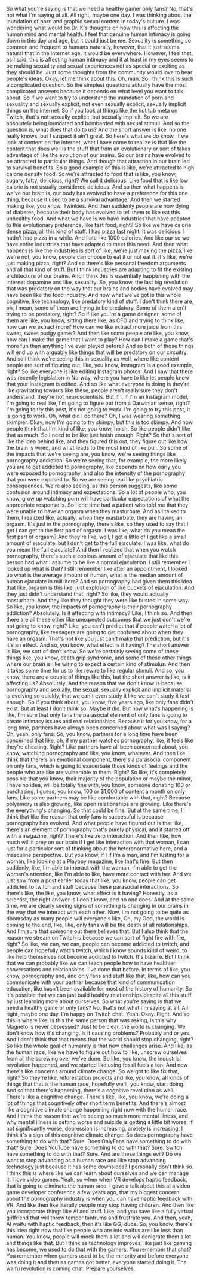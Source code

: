  So what you're saying is that we need a healthy gamer only fans? No, that's not what I'm saying at all. All right, maybe one day. I was thinking about the inundation of porn and graphic sexual content in today's culture. I was wondering what would be Dr. K's thoughts on how this is affecting the human mind and mental health. I feel that genuine human intimacy is going down in this day and age, but it could just be me. Sexuality is something so common and frequent to humans naturally, however, that it just seems natural that in the internet age, it would be everywhere. However, I feel that, as I said, this is affecting human intimacy and it at least in my eyes seems to be making sexuality and sexual experiences not as special or exciting as they should be. Just some thoughts from the community would love to hear people's ideas. Okay, let me think about this. Oh, man. So I think this is such a complicated question. So the simplest questions actually have the most complicated answers because it depends on what level you want to talk about. So if we want to try to understand the inundation of porn and sexuality and sexually explicit, not even sexually explicit, sexually implicit things on the internet. So if you look at things like the hot tub meta on Twitch, that's not sexually explicit, but sexually implicit. So we are absolutely being inundated and bombarded with sexual stimuli. And so the question is, what does that do to us? And the short answer is like, no one really knows, but I suspect it ain't great. So here's what we do know. If we look at content on the internet, what I have come to realize is that like the content that does well is the stuff that from an evolutionary or sort of takes advantage of like the evolution of our brains. So our brains have evolved to be attracted to particular things. And though that attraction in our brain led to survival benefits. So a good example of this is like, we're attracted to high calorie density food. So we're attracted to food that is like, you know, sugary, fatty, delicious, right? We call it delicious. Like food that is like low calorie is not usually considered delicious. And so then what happens is we've our brain is, our body has evolved to have a preference for this one thing, because it used to be a survival advantage. And then we started making like, you know, Twinkies. And then suddenly people are now dying of diabetes, because their body has evolved to tell them to like eat this unhealthy food. And what we have is we have industries that have adapted to this evolutionary preference, like fast food, right? So like we have calorie dense pizza, all this kind of stuff. I had pizza last night. It was delicious. I hadn't had pizza in a while. And I ate like 1000 calories. And like our so we have entire industries that have adapted to meet this need. And then what happens is like the industries is sort of like, we're just making the pizza, like we're not, you know, people can choose to eat it or not eat it. It's like, we're just making pizza, right? And so there's like personal freedom arguments and all that kind of stuff. But I think industries are adapting to fit the existing architecture of our brains. And I think this is essentially happening with the internet dopamine and like, sexuality. So, you know, the last big revolution that was predatory on the way that our brains and bodies have evolved may have been like the food industry. And now what we've got is this whole cognitive, like technology, like predatory kind of stuff. I don't think there are, oh, I mean, some of them are trying to be predatory. Some of them aren't trying to be predatory, right? So if like you're a game designer, some of them are like, you know, sitting there like, as CFO and trying to think like, how can we extract more? How can we like extract more juice from this sweet, sweet pudgy gamer? And then like some people are like, you know, how can I make the game that I want to play? How can I make a game that's more fun than anything I've ever played before? And so both of those things will end up with arguably like things that will be predatory on our circuitry. And so I think we're seeing this in sexuality as well, where like content people are sort of figuring out, like, you know, Instagram is a good example, right? So like everyone is like editing Instagram photos. And I saw that there was recently legislation in Norway, where you have to like let people know that your Instagram is edited. And so like what everyone is doing is they're like gravitating towards like these, people aren't really sure they don't understand, they're not neuroscientists. But if I, if I'm an Instagram model, I'm going to real like, I'm going to figure out from a Darwinian sense, right? I'm going to try this post, it's not going to work. I'm going to try this post, it is going to work. Oh, what did I do there? Oh, I was wearing something skimpier. Okay, now I'm going to try skimpy, but this is too skimpy. And now people think that I'm kind of like, you know, hoish. So like people didn't like that as much. So I need to be like just hoish enough. Right? So that's sort of like the idea behind like, and they figured this out, they figure out like how the brain is wired, and what leads to the most kind of like pull. So some of the impacts that we're seeing are, you know, we're seeing things like pornography addiction. So we're seeing that, for example, the more likely you are to get addicted to pornography, like depends on how early you were exposed to pornography, and also the intensity of the pornography that you were exposed to. So we are seeing real like psychiatric consequences. We're also seeing, as this person suggests, like some confusion around intimacy and expectations. So a lot of people who, you know, grow up watching porn will have particular expectations of what the appropriate response is. So I one time had a patient who told me that they were unable to have an orgasm when they masturbate. And as I talked to them, I realized like, actually, when they masturbate, they are having an orgasm. It's just in the pornography, there's like, so they used to say that I get I can get to the first part of orgasm. I was like, what do you mean the first part of orgasm? And they're like, well, I get a little of I get like a small amount of ejaculate, but I don't get to the full ejaculate. I was like, what do you mean the full ejaculate? And then I realized that when you watch pornography, there's such a copious amount of ejaculate that like this person had what I assume to be like a normal ejaculation. I still remember I looked up what is that? I still remember like after an appointment, I looked up what is the average amount of human, what is the median amount of human ejaculate in milliliters? And so pornography had given them this idea that like, orgasm is this like, just explosion of like buckets of ejaculation. And they just didn't understand that, right? So like, they would actually masturbate. And they like they thought they were like busted in some way. So like, you know, the impacts of pornography is their pornography addiction? Absolutely. Is it affecting with intimacy? Like, I think so. And then there are all these other like unexpected outcomes that we just don't we're not going to know, right? Like, you can't predict that if people watch a lot of pornography, like teenagers are going to get confused about when they have an orgasm. That's not like you just can't make that prediction, but it's it's an effect. And so, you know, what effect is it having? The short answer is like, we sort of don't know. So we're certainly seeing some of these things like, you know, death grip syndrome, and some of these other things where our brain is like wiring to expect a certain kind of stimulus. And then it takes some time for us to like rewire to like regular stimuli. And so, you know, there are a couple of things like this, but the short answer is like, is it affecting us? Absolutely. And the reason that we don't know is because pornography and sexually, the sexual, sexually explicit and implicit material is evolving so quickly, that we can't even study it like we can't study it fast enough. So if you think about, you know, five years ago, like only fans didn't exist. But at least I don't think so. Maybe it did. But now what's happening is like, I'm sure that only fans the parasocial element of only fans is going to create intimacy issues and real relationships. Because it for you know, for a long time, partners have always been concerned about what was I saying? Oh, yeah, only fans. So, you know, partners for a long time have been concerned that like, oh, if my partner watches pornography, like, it feels like they're cheating. Right? Like partners have all been concerned about, you know, watching pornography and like, you know, whatever. And then like, I think that there's an emotional component, there's a parasocial component on only fans, which is going to exacerbate those kinds of feelings and the people who are like are vulnerable to them. Right? So like, it's completely possible that you know, their majority of the population or maybe the minor, I have no idea, will be totally fine with, you know, someone donating 100 or purchasing, I guess, you know, 100 or $1,000 of content a month on only fans. Like some partners may be like comfortable with that, right? Because polyamory is also growing, like open relationships are growing. Like there's the everything's changing. So that could be fine. But at the same time, I think that like the reason that only fans is successful is because pornography has evolved. And what people have figured out is that like, there's an element of pornography that's purely physical, and it started off with a magazine, right? There's like zero interaction. And then like, how much will it prey on our brain if I get like interaction with that woman, I can lust for a particular sort of thinking about the heteronormative here, and a masculine perspective. But you know, if I if I'm a man, and I'm lusting for a woman, like looking at a Playboy magazine, like that's fine. But then suddenly, like, I'm able to interact with the woman, I'm able to get the woman's attention, like I'm able to like, have more contact with her. And we just saw from a post earlier today that like, you know, people can get addicted to twitch and stuff because these parasocial interactions. So there's like, the like, you know, what effect is it having? Honestly, as a scientist, the right answer is I don't know, and no one does. And at the same time, we are clearly seeing signs of something is changing in our brains in the way that we interact with each other. Now, I'm not going to be quite as doomsday as many people will everyone's like, Oh, my God, the world is coming to the end, like, like, only fans will be the death of all relationships. And I'm sure that someone out there believes that. But I also think that the reason we stream on Twitch is because we can sort of fight fire with fire, right? So like, we can, we can, people can become addicted to twitch, and people can hopefully watch twitch, which I know sounds kind of weird, to like help themselves not become addicted to twitch. It's bizarre. But I think that we can probably like we can teach people how to have healthier conversations and relationships. I've done that before. In terms of like, you know, pornography and, and only fans and stuff like that, like, how can you communicate with your partner because that kind of communication education, like hasn't been available for most of the history of humanity. So it's possible that we can just build healthy relationships despite all this stuff by just learning more about ourselves. So what you're saying is that we need a healthy game or only fans? No, that's not what I'm saying at all. All right, maybe one day. I'm happy on Twitch chat. Yeah. Okay. Right. And so this is where like, is this the same person that was asking, is this why Magneto is never depressed? Just to be clear, the world is changing. We don't know how it's changing. Is it causing problems? Probably and or yes. And I don't think that that means that the world should stop changing, right? So like the whole goal of humanity is that new challenges arise. And like, as the human race, like we have to figure out how to like, unscrew ourselves from all the screwing over we've done. So like, you know, the industrial revolution happened, and we started like using fossil fuels a ton. And now there's like concerns around climate change. So we got to like fix that, right? So they're like, reforestation projects and like, you know, all kinds of things that that is the human race, hopefully we'll, you know, start doing. And so that there's happening, there's a cognitive revolution as well. There's like a cognitive change. There's like, like, you know, we're doing a lot of things that cognitively offer short term benefits. And there's almost like a cognitive climate change happening right now with the human race. And I think the reason that we're seeing so much more mental illness, and why mental illness is getting worse and suicide is getting a little bit worse, if not significantly worse, depression is increasing, anxiety is increasing, I think it's a sign of this cognitive climate change. So does pornography have something to do with that? Sure. Does OnlyFans have something to do with that? Sure. Does YouTube have something to do with that? Sure. Switch have something to do with that? Sure. And are these things evil? Do we want to stop advancing as a human race and like stop advancing technology just because it has some downsides? I personally don't think so. I think this is where like we can learn about ourselves and we can manage it. I love video games. Yeah, so when when VR develops haptic feedback, that is going to eliminate the human race. I gave a talk about this at a video game developer conference a few years ago, that my biggest concern about the pornography industry is when you can have haptic feedback with VR. And like then like literally people may stop having children. And then like you incorporate things like AI and stuff. Like, and you have like a fully virtual girlfriend that will throw temper tantrums and frustrate you. And then, yeah, AI waifu with haptic feedback, then it's like GG, dude. So, you know, there's this idea right now that like people who are into waifus are like less than human. You know, people will mock them a lot and will denigrate them a lot and things like that. But I think as technology improves, like just like gaming has become, we used to do that with the gamers. You remember that chat? You remember when gamers used to be the minority and before everyone was doing it and then as games got better, everyone started doing it. The waifu revolution is coming chat. Prepare yourselves.